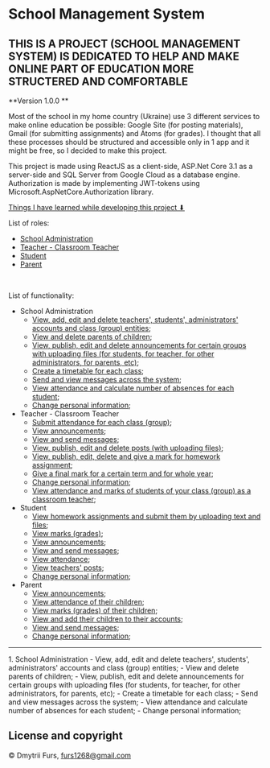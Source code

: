 # School Management System
## THIS IS A PROJECT (SCHOOL MANAGEMENT SYSTEM) IS DEDICATED TO HELP AND MAKE ONLINE PART OF EDUCATION MORE STRUCTERED AND COMFORTABLE

**Version 1.0.0 **

Most of the school in my home country (Ukraine) use 3 different services to make online education be possible: Google Site (for posting materials), 
Gmail (for submitting assignments) and Atoms (for grades). I thought that all these processes should be structured and accessible only in 1 app 
and it might be free, so I decided to make this project.

This project is made using ReactJS as a client-side, ASP.Net Core 3.1 as a server-side and SQL Server from Google Cloud as a database engine. Authorization is made by implementing JWT-tokens using Microsoft.AspNetCore.Authorization library. 

[Things I have learned while developing this project ⬇](#learned-things)

List of roles:
  * [School Administration](#administration)
  * [Teacher - Classroom Teacher](#teacher)
  * [Student](#student)
  * [Parent](#parent)
<br/>

List of functionality:
  * <a id="administration">School Administration</a>
    * [View, add, edit and delete teachers', students', administrators' accounts and class (group) entities](#);
    * [View and delete parents of children](#);
    * [View, publish, edit and delete announcements for certain groups with uploading files (for students, for teacher, for other administrators, for parents, etc)](#);
    * [Create a timetable for each class](#);
    * [Send and view messages across the system](#);
    * [View attendance and calculate number of absences for each student](#);
    * [Change personal information](#);
  * <a id="teacher">Teacher - Classroom Teacher</a>
    * [Submit attendance for each class (group)](#);
    * [View announcements](#);
    * [View and send messages](#);    
    * [View, publish, edit and delete posts (with uploading files)](#); 
    * [View, publish, edit, delete and give a mark for homework assignment](#);
    * [Give a final mark for a certain term and for whole year](#);
    * [Change personal information](#);
    * [View attendance and marks of students of your class (group) as a classroom teacher](#); 
  * <a id="student">Student</a>
    * [View homework assignments and submit them by uploading text and files](#);
    * [View marks (grades)](#);
    * [View announcements](#);
    * [View and send messages](#);
    * [View attendance](#);
    * [View teachers' posts](#);
    * [Change personal information](#);
  * <a id="parent">Parent</a>
    * [View announcements](#);
    * [View attendance of their children](#);
    * [View marks (grades) of their children](#);
    * [View and add their children to their accounts](#);
    * [View and send messages](#);
    * [Change personal information](#);

<hr/>
1. <a id="administration">School Administration</a>
  - <a id="">View, add, edit and delete teachers', students', administrators' accounts and class (group) entities;</a>
  - <a id="">View and delete parents of children;</a>
  - <a id="">View, publish, edit and delete announcements for certain groups with uploading files (for students, for teacher, for other administrators, for parents, etc);</a>
  - <a id="">Create a timetable for each class;</a>
  - <a id="">Send and view messages across the system;</a>
  - <a id="">View attendance and calculate number of absences for each student;</a>
  - <a id="">Change personal information;</a>



## License and copyright

© Dmytrii Furs, furs1268@gmail.com
